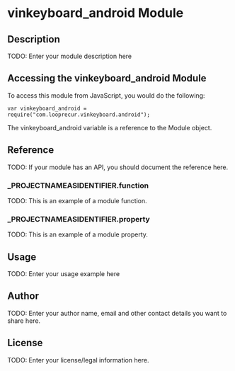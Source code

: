 # vinkeyboard_android Module

## Description

TODO: Enter your module description here

## Accessing the vinkeyboard_android Module

To access this module from JavaScript, you would do the following:

	var vinkeyboard_android = require("com.looprecur.vinkeyboard.android");

The vinkeyboard_android variable is a reference to the Module object.	

## Reference

TODO: If your module has an API, you should document
the reference here.

### ___PROJECTNAMEASIDENTIFIER__.function

TODO: This is an example of a module function.

### ___PROJECTNAMEASIDENTIFIER__.property

TODO: This is an example of a module property.

## Usage

TODO: Enter your usage example here

## Author

TODO: Enter your author name, email and other contact
details you want to share here. 

## License

TODO: Enter your license/legal information here.
